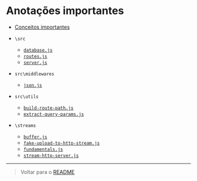 # Anotações importantes

- [Conceitos importantes](./conceitos.md)

- `\src`
  - [`database.js`](./src/database.md)
  - [`routes.js`](./src/routes.md)
  - [`server.js`](./src/server.md)
- `src\middlewares`
  - [`json.js`](./src/middlewares/json.md)
- `src\utils`
  - [`build-route-path.js`](./src/utils/build-route-path.md)
  - [`extract-query-params.js`](./src/utils/extract-query-params.md)
- `\streams`
  - [`buffer.js`](./streams/buffer.md)
  - [`fake-upload-to-http-stream.js`](./streams/fake-upload-to-http-stream.md)
  - [`fundamentals.js`](./streams/fundamentals.md)
  - [`stream-http-server.js`](./streams/stream-http-server.md)

---

> Voltar para o [README](../../README.md)
